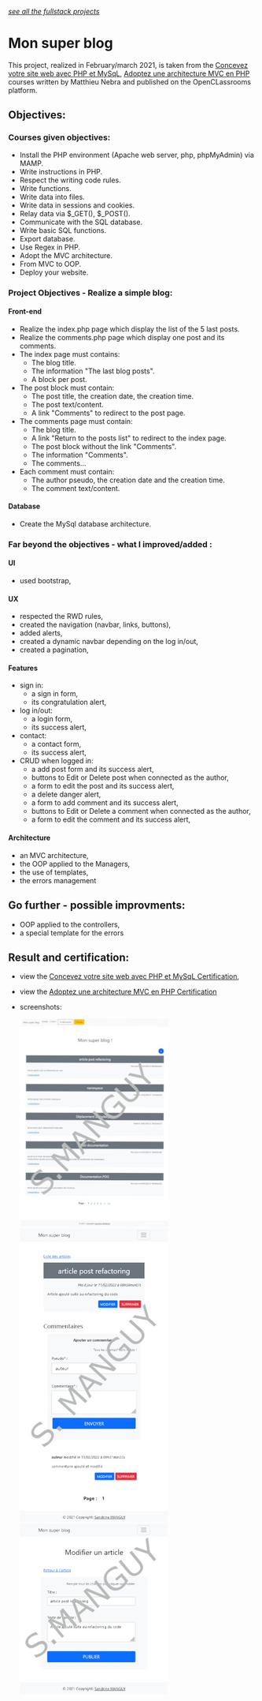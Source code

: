 *[see all the fullstack projects](https://github.com/s-manguy/projects/tree/main/fullstack)*

# Mon super blog  

This project, realized in February/march 2021, is taken from the [Concevez votre site web avec PHP et MySqL](https://openclassrooms.com/fr/courses/918836-concevez-votre-site-web-avec-php-et-mysql), [Adoptez une architecture MVC en PHP](https://openclassrooms.com/fr/courses/4670706-adoptez-une-architecture-mvc-en-php) courses written by Matthieu Nebra and published on the OpenCLassrooms platform.

## Objectives:
### Courses given objectives:
* Install the PHP environment (Apache web server, php, phpMyAdmin) via MAMP.
* Write instructions in PHP.
* Respect the writing code rules.
* Write functions.
* Write data into files.
* Write data in sessions and cookies.
* Relay data via $_GET(), $_POST().
* Communicate with the SQL database.
* Write basic SQL functions.
* Export database.
* Use Regex in PHP.
* Adopt the MVC architecture.
* From MVC to OOP.
* Deploy your website.
### Project Objectives - Realize a simple blog:
#### Front-end
* Realize the index.php page which display the list of the 5 last posts.
* Realize the comments.php page which display one post and its comments.
* The index page must contains:
  * The blog title.
  * The information "The last blog posts".
  * A block per post.
* The post block must contain:
  * The post title, the creation date, the creation time.
  * The post text/content.
  * A link "Comments" to redirect to the post page.
* The comments page must contain:
  * The blog title.
  * A link "Return to the posts list" to redirect to the index page.
  * The post block without the link "Comments".
  * The information "Comments".
  * The comments...
* Each comment must contain:
  * The author pseudo, the creation date and the creation time.
  * The comment text/content.
#### Database
* Create the MySql database architecture. 
  
### Far beyond the objectives - what I improved/added :
#### UI 
* used bootstrap,
#### UX
* respected the RWD rules,
* created the navigation (navbar, links, buttons),
* added alerts,
* created a dynamic navbar depending on the log in/out,
* created a pagination,
#### Features
* sign in:
  * a sign in form,
  * its congratulation alert,
* log in/out:
  * a login form,
  * its success alert,
* contact:
  * a contact form,
  * its success alert,
* CRUD when logged in:
  * a add post form and its success alert,
  * buttons to Edit or Delete post when connected as the author,
  * a form to edit the post and its success alert,
  * a delete danger alert,
  * a form to add comment and its success alert,
  * buttons to Edit or Delete a comment when connected as the author, 
  * a form to edit the comment and its success alert,
#### Architecture
* an MVC architecture,
* the OOP applied to the Managers,
* the use of templates,
* the errors management 

## Go further - possible improvments:
* OOP applied to the controllers,
* a special template for the errors

## Result and certification:
* view the [Concevez votre site web avec PHP et MySqL Certification](https://github.com/s-manguy/diploma/blob/main/PHP/certificate-php-mysql-1162704789.pdf), 
* view the [Adoptez une architecture MVC en PHP Certification](https://github.com/s-manguy/diploma/blob/main/PHP/certificate-php-mvc-7231988400.pdf)
* screenshots:  

  ![index page or posts list](https://github.com/s-manguy/projects/blob/main/fullstack/mon-super-blog/appendices/blog-php_sandrinemanguy_connected_list_300.jpg)      ![post](https://github.com/s-manguy/projects/blob/main/fullstack/mon-super-blog/appendices/blog-php_sandrinemanguy_connected_post_300.jpg)     ![post form](https://github.com/s-manguy/projects/blob/main/fullstack/mon-super-blog/appendices/blog-php_sandrinemanguy_connected_postform_300.jpg)  

